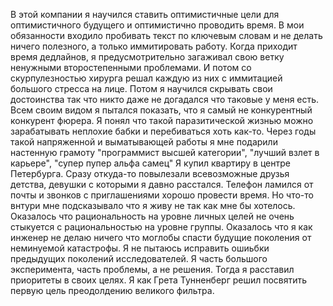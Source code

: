 
В этой компании я научился ставить оптимистичные цели для оптимистичного будущего и оптимистично проводить время. 
В мои обязанности входило пробивать текст по ключевым словам и не делать ничего полезного, а только иммитировать работу.
Когда приходит время дедлайнов, я предусмотрительно загаживал свою ветку ненужными второстепенными проблемами.
И потом со скурпулезностью хирурга решал каждую из них с иммитацией большого стресса на лице.
Потом я научился скрывать свои достоинства так что никто даже не догадался что таковые у меня есть.
Всем своим видом я пытался показать, что я самый не конкурентный конкурент фюрера.
Я понял что такой паразитической жизнью можно зарабатывать неплохие бабки и перебиваться хоть как-то.
Через годы такой напряженной и выматывающей работы я мне подарили настенную грамоту "программист высшей категории", "лучший взлет в карьере", "супер пупер альфа самец" 
Я купил квартиру в центре Петербурга. Сразу откуда-то повылезали всевозможные друзья детства, девушки с которыми я давно расстался. 
Телефон ламился от почты и звонков с приглашениями хорошо провести время.
Но что-то внтури мне подсказывало что я живу не так как мне бы хотелось.
Оказалось что рациональность на уровне личных целей не очень стыкуется с рациональностью на уровне группы.
Оказалось что я как инженер не делаю ничего что моглобы спасти будущие поколения от неминуемой катастрофы.
Я не пытаюсь исправить ошиьбки предыдущих поколений исследователей. Я часть большого эксперимента, часть проблемы, а не решения.
Тогда я расставил приоритеты в своих целях.
Я как Грета Тунненберг решил посвятить первую цель преодолдению великого фильтра.
